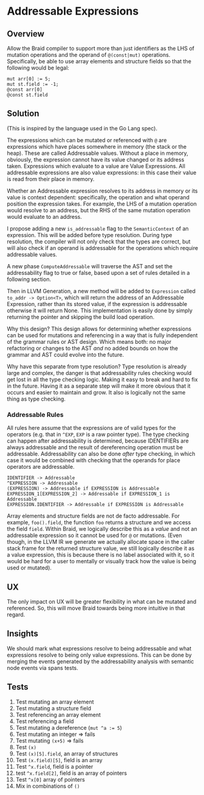 # Addressable Expressions
## Overview
Allow the Braid compiler to support more than just identifiers as the
LHS of mutation operations and the operand of `@(const|mut)` operations.
Specifically, be able to use array elements and structure fields so
that the following would be legal:
```
mut arr[0] := 5;
mut st.field := -1;
@const arr[0]
@const st.field
```

## Solution
(This is inspired by the language used in the Go Lang spec).

The expressions which can be mutated or referenced with `@` are expressions
which have places somewhere in memory (the stack or the heap). These
are called Addressable values. Without a place in memory, obviously, the
expression cannot have its value changed or its address taken. Expressions which
evaluate to a value are Value Expressions.  All addressable expressions are also
value expressions: in this case their value is read from their place in memory.

Whether an Addressable expression resolves to its address in memory or its value
is context dependent: specifically, the operation and what operand position the
expression takes. For example, the LHS of a mutation operation would resolve to
an address, but the RHS of the same mutation operation would evaluate to an
address.

I propose adding a new `is_addressable` flag to the `SemanticContext` of an
expression. This will be added before type resolution. During type resolution,
the compiler will not only check that the types are correct, but will also
check if an operand is addressable for the operations which require addressable
values.

A new phase `ComputeAddressable` will traverse the AST and set the addressability
flag to true or false, based upon a set of rules detailed in a following section.

Then in LLVM Generation, a new method will be added to `Expression` called
`to_addr -> Option<T>`, which will return the address of an Addressable
Expression, rather than its stored value, if the expression is addressable
otherwise it will return None. This implementation is easily done by simply
returning the pointer and skipping the build load operation.

Why this design? This design allows for determining whether expressions can be used
for mutations and referencing in a way that is fully independent of the grammar rules
or AST design. Which means both: no major refactoring or changes to the AST _and_
no added bounds on how the grammar and AST could evolve into the future.

Why have this separate from type resolution? Type resolution is already large
and complex, the danger is that addressability rules checking would get lost
in all the type checking logic.  Making it easy to break and hard to fix in the
future. Having it as a separate step will make it more obvious that it occurs
and easier to maintain and grow. It also is logically not the same thing as
type checking.

### Addressable Rules
All rules here assume that the expressions are of valid types for the operators
(e.g. that in `^EXP`, `EXP` is a raw pointer type). The type checking can happen
after addressability is determined, because IDENTIFIERs are always addressable
and the result of dereferencing operation must be addressable.  Addressability
can also be done _after_ type checking, in which case it would be combined with
checking that the operands for place operators are addressable.

```
IDENTIFIER -> Addressable
^EXPRESSION -> Addressable
(EXPRESSION) -> Addressable if EXPRESSION is Addressable
EXPRESSION_1[EXPRESSION_2] -> Addressable if EXPRESSION_1 is Addressable
EXPRESSION.IDENTIFIER -> Addressable if EXPRESSION is Addressable
```

Array elements and structure fields are not de facto addressable. For example,
`foo().field`, the function `foo` returns a structure and we access the field
`field`. Within Braid, we logically describe this as a _value_ and not an addressable
expression so it cannot be used for `@` or mutations. (Even though, in the LLVM
IR we generate we actually allocate space in the caller stack frame for the returned
structure value, we still logically describe it as a value expression, this is 
because there is no label associated with it, so it would be hard for a user to
mentally or visually track how the value is being used or mutated).

## UX
The only impact on UX will be greater flexibility in what can be mutated and
referenced. So, this will move Braid towards being more intuitive in that regard.

## Insights
We should mark what expressions resolve to being addressable and what expressions
resolve to being only value expressions. This can be done by merging the events
generated by the addressability analysis with semantic node events via spans
tests.

## Tests
1. Test mutating an array element
1. Test mutating a structure field
1. Test referencing an array element
1. Test referencing a field
1. Test mutating a dereference (`mut ^a := 5`)
1. Test mutating an integer => fails
1. Test mutating `(x+5)` => fails
1. Test `(x)`
1. Test `(x)[5].field`, an array of structures
1. Test `(x.field)[5]`, field is an array
1. Test `^x.field`, field is a pointer
1. test `^x.field[2]`, field is an array of pointers
1. Test `^x[0]` array of pointers
1. Mix in combinations of `()`